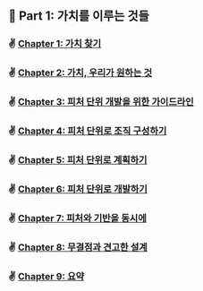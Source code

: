 ## 🌈 Part 1: 가치를 이루는 것들

### ✌️ [Chapter 1: 가치 찾기](https://github.com/saseungmin/reading_books_record_repository/blob/master/summarize_books_in_markdown/The%20Nature%20of%20Software%20Development/PART%201/Chapter%201.md)

### ✌️ [Chapter 2: 가치, 우리가 원하는 것](https://github.com/saseungmin/reading_books_record_repository/blob/master/summarize_books_in_markdown/The%20Nature%20of%20Software%20Development/PART%201/Chapter%202.md)

### ✌️ [Chapter 3: 피처 단위 개발을 위한 가이드라인](https://github.com/saseungmin/reading_books_record_repository/blob/master/summarize_books_in_markdown/The%20Nature%20of%20Software%20Development/PART%201/Chapter%203.md)

### ✌️ [Chapter 4: 피처 단위로 조직 구성하기](https://github.com/saseungmin/reading_books_record_repository/blob/master/summarize_books_in_markdown/The%20Nature%20of%20Software%20Development/PART%201/Chapter%204.md)

### ✌️ [Chapter 5: 피처 단위로 계획하기](https://github.com/saseungmin/reading_books_record_repository/blob/master/summarize_books_in_markdown/The%20Nature%20of%20Software%20Development/PART%201/Chapter%205.md)

### ✌️ [Chapter 6: 피처 단위로 개발하기](https://github.com/saseungmin/reading_books_record_repository/blob/master/summarize_books_in_markdown/The%20Nature%20of%20Software%20Development/PART%201/Chapter%206.md)

### ✌ [Chapter 7: 피처와 기반을 동시에](https://github.com/saseungmin/reading_books_record_repository/blob/master/summarize_books_in_markdown/The%20Nature%20of%20Software%20Development/PART%201/Chapter%207.md)

### ✌ [Chapter 8: 무결점과 견고한 설계](https://github.com/saseungmin/reading_books_record_repository/blob/master/summarize_books_in_markdown/The%20Nature%20of%20Software%20Development/PART%201/Chapter%208.md)

### ✌ [Chapter 9: 요약](https://github.com/saseungmin/reading_books_record_repository/blob/master/summarize_books_in_markdown/The%20Nature%20of%20Software%20Development/PART%201/Chapter%209.md)
